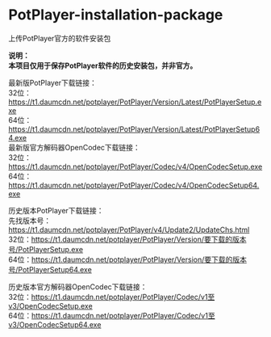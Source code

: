 # PotPlayer-installation-package
上传PotPlayer官方的软件安装包

**说明：**  
**本项目仅用于保存PotPlayer软件的历史安装包，并非官方。**  

最新版PotPlayer下载链接：  
32位：https://t1.daumcdn.net/potplayer/PotPlayer/Version/Latest/PotPlayerSetup.exe  
64位：https://t1.daumcdn.net/potplayer/PotPlayer/Version/Latest/PotPlayerSetup64.exe  
最新版官方解码器OpenCodec下载链接：  
32位：https://t1.daumcdn.net/potplayer/PotPlayer/Codec/v4/OpenCodecSetup.exe  
64位：https://t1.daumcdn.net/potplayer/PotPlayer/Codec/v4/OpenCodecSetup64.exe  

历史版本PotPlayer下载链接：  
先找版本号：https://t1.daumcdn.net/potplayer/PotPlayer/v4/Update2/UpdateChs.html  
32位：https://t1.daumcdn.net/potplayer/PotPlayer/Version/要下载的版本号/PotPlayerSetup.exe  
64位：https://t1.daumcdn.net/potplayer/PotPlayer/Version/要下载的版本号/PotPlayerSetup64.exe  

历史版本官方解码器OpenCodec下载链接：  
32位：https://t1.daumcdn.net/potplayer/PotPlayer/Codec/v1至v3/OpenCodecSetup.exe  
64位：https://t1.daumcdn.net/potplayer/PotPlayer/Codec/v1至v3/OpenCodecSetup64.exe  
